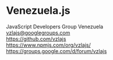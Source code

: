 # Venezuela.js

JavaScript Developers Group Venezuela <br>
vzlajs@googlegroups.com <br>
<https://github.com/vzlajs> <br>
<https://www.npmjs.com/org/vzlajs/> <br>
<https://groups.google.com/d/forum/vzlajs>
